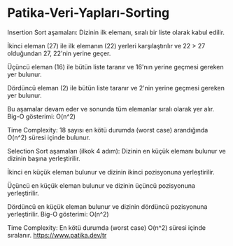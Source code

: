 # Patika-Veri-Yapları-Sorting

Insertion Sort aşamaları:  Dizinin ilk elemanı, sıralı bir liste olarak kabul edilir. 

İkinci eleman (27) ile ilk elemanın (22) yerleri karşılaştırılır ve 22 > 27 olduğundan 27, 22'nin yerine geçer. 

Üçüncü eleman (16) ile bütün liste taranır ve 16'nın yerine geçmesi gereken yer bulunur. 

Dördüncü eleman (2) ile bütün liste taranır ve 2'nin yerine geçmesi gereken yer bulunur. 

Bu aşamalar devam eder ve sonunda tüm elemanlar sıralı olarak yer alır. Big-O gösterimi: O(n^2)  

Time Complexity: 18 sayısı en kötü durumda (worst case) arandığında O(n^2) süresi içinde bulunur.  

Selection Sort aşamaları (ilkok 4 adım):  Dizinin en küçük elemanı bulunur ve dizinin başına yerleştirilir. 

İkinci en küçük eleman bulunur ve dizinin ikinci pozisyonuna yerleştirilir. 

Üçüncü en küçük eleman bulunur ve dizinin üçüncü pozisyonuna yerleştirilir. 

Dördüncü en küçük eleman bulunur ve dizinin dördüncü pozisyonuna yerleştirilir. Big-O gösterimi: O(n^2)  

Time Complexity: En kötü durumda (worst case) O(n^2) süresi içinde sıralanır. https://www.patika.dev/tr
